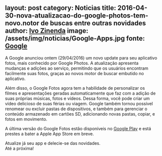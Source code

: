 layout: post
category: Noticias
title: 2016-04-30-nova-atualizacao-do-google-photos-tem-novo.notor de buscas entre outras novidades
author: <a rel="author" href="http://fb.com/zinenda.jerk">Ivo Zinenda</a>
image: /assets/img/noticias/Google-Apps.jpg
fonte: <a href="https://plus.google.com/+GooglePhotos/posts/NpDDZuZnhxB">Google</a>
---

A Google anunciou ontem (29/04/2016) um novo update para seu aplicativo fotos, mais conhecido por Google Photos.
A atualização apresenta mudanças e adições ao serviço, permitindo que os usuários encontram facilmente suas fotos, graças ao novos motor de buscar embutido no aplicativo.

Além disso, o Google Fotos agora tem a habilidade de personalizar os filmes e apresentações geradas automaticamente que faz com a adição de suas próprias 
músicas, fotos e vídeos. Dessa forma, você pode criar um vídeo delicioso de suas férias ou viagem. 
Google também tornou possível renomear ou excluir pastas de dispositivos, e também para gerenciar o conteúdo armazenado em cartões SD, adicionando novas pastas, copiar, e fotos em movimento.

A última versão do Google Fotos estão disponíveis no [Google Play](https://play.google.com/store/apps/details?id=com.google.android.apps.photos) e está prestes a bater a Apple App Store em breve.

Atualize já seu app e delecie-se das novidades.<br>
Até a próxima!